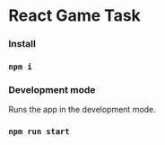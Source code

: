 # React Game Task

### Install

### `npm i`

### Development mode

Runs the app in the development mode.

### `npm run start`


